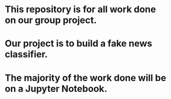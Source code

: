 # This repository is for all work done on our group project.
# Our project is to build a fake news classifier.
# The majority of the work done will be on a Jupyter Notebook.
